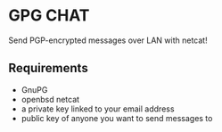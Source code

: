 # GPG CHAT
Send PGP-encrypted messages over LAN with netcat!

## Requirements
- GnuPG
- openbsd netcat
- a private key linked to your email address
- public key of anyone you want to send messages to

